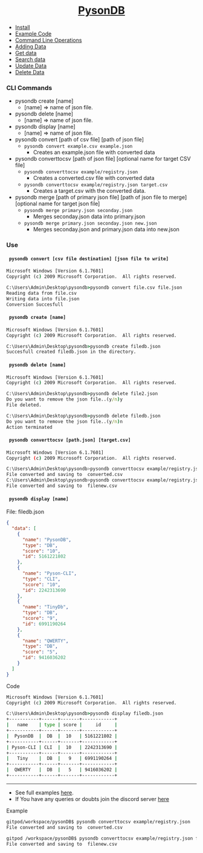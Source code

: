 <h1 align="center"><u>PysonDB</u></h1>

* [Install](https://github.com/fredysomy/pysonDB) 
* [Example Code](https://github.com/fredysomy/pysonDB/tree/master/example) 
* [Command Line Operations](https://fredysomy.me/pysonDB/docs/cli) 
* [Adding Data](https://fredysomy.me/pysonDB/docs/add) 
* [Get data](https://fredysomy.me/pysonDB/docs/get) 
* [Search data](https://fredysomy.me/pysonDB/docs/re_search) 
* [Update Data](https://fredysomy.me/pysonDB/docs/update) 
* [Delete Data](https://fredysomy.me/pysonDB/docs/delete)



<h3>CLI Commands</h3>

* pysondb create [name]
  * [name] => name of json file.
* pysondb delete [name] 
  * [name] => name of json file. 
* pysondb display [name] 
  * [name] => name of json file.
* pysondb convert [path of csv file] [path of json file]
  * `pysondb convert example.csv example.json`
    * Creates an example.json file with converted data
* pysondb converttocsv [path of json file] [optional name for target CSV file]
  * `pysondb converttocsv example/registry.json`
    * Creates a converted.csv file with converted data
  * `pysondb converttocsv example/registry.json target.csv`
    * Creates a target.csv with the converted data.
* pysondb merge [path of primary json file] [path of json file to merge] [optional name for target json file]
  * `pysondb merge primary.json seconday.json`
    * Merges seconday.json data into primary.json
  * `pysondb merge primary.json seconday.json new.json`
    * Merges seconday.json and primary.json data into new.json

<h3 id="convert">Use</h3>
<h4><code> pysondb convert [csv file destination] [json file to write]</code></h4>

```cmd
Microsoft Windows [Version 6.1.7601]
Copyright (c) 2009 Microsoft Corporation.  All rights reserved.

C:\Users\Admin\Desktop\pysondb>pysondb convert file.csv file.json
Reading data from file.csv
Writing data into file.json
Conversion Succesfull


```

<h4><code> pysondb create [name]</code></h4>

```cmd
Microsoft Windows [Version 6.1.7601]
Copyright (c) 2009 Microsoft Corporation.  All rights reserved.

C:\Users\Admin\Desktop\pysondb>pysondb create filedb.json
Succesfull created filedb.json in the directory.

```

<h4><code> pysondb delete [name]</code></h4>

```cmd
Microsoft Windows [Version 6.1.7601]
Copyright (c) 2009 Microsoft Corporation.  All rights reserved.

C:\Users\Admin\Desktop\pysondb>pysondb delete file2.json
Do you want to remove the json file..(y/n)y
File deleted.

C:\Users\Admin\Desktop\pysondb>pysondb delete filedb.json
Do you want to remove the json file..(y/n)n
Action terminated
```

<h4><code> pysondb converttocsv [path.json] [target.csv]</code></h4>

```bash
Microsoft Windows [Version 6.1.7601]
Copyright (c) 2009 Microsoft Corporation.  All rights reserved.

C:\Users\Admin\Desktop\pysondb>pysondb converttocsv example/registry.json 
File converted and saving to  converted.csv
C:\Users\Admin\Desktop\pysondb>pysondb converttocsv example/registry.json filenew.csv
File converted and saving to  filenew.csv
```



<h4><code> pysondb display [name]</code></h4>

File: filedb.json
```json
{
  "data": [
    {
      "name": "PysonDB",
      "type": "DB",
      "score": "10",
      "id": 5161221802
    },
    {
      "name": "Pyson-CLI",
      "type": "CLI",
      "score": "10",
      "id": 2242313690
    },
    {
      "name": "TinyDb",
      "type": "DB",
      "score": "9",
      "id": 6991190264
    },
    {
      "name": "QWERTY",
      "type": "DB",
      "score": "5",
      "id": 9416036202
    }
  ]
}
```
Code
```cmd
Microsoft Windows [Version 6.1.7601]
Copyright (c) 2009 Microsoft Corporation.  All rights reserved.

C:\Users\Admin\Desktop\pysondb>pysondb display filedb.json
+-----------+------+-------+------------+
|   name    | type | score |     id     |
+-----------+------+-------+------------+
|  PysonDB  |  DB  |  10   | 5161221802 |
+-----------+------+-------+------------+
| Pyson-CLI | CLI  |  10   | 2242313690 |
+-----------+------+-------+------------+
|   Tiny    |  DB  |   9   | 6991190264 |
+-----------+------+-------+------------+
|  QWERTY   |  DB  |   5   | 9416036202 |
+-----------+------+-------+------------+
```

***

* See full examples [here](https://github.com/fredysomy/pysonDB/tree/master/example).
* If You have any queries or doubts join the discord server [here](https://discord.gg/SZyk2dCgwg)

Example
```bash
gitpod/workspace/pysonDB$ pysondb converttocsv example/registry.json 
File converted and saving to  converted.csv

gitpod /workspace/pysonDB$ pysondb converttocsv example/registry.json filenew.csv
File converted and saving to  filenew.csv
```